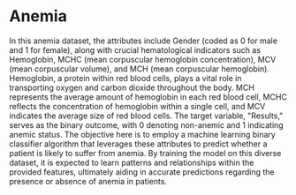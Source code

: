 # Anemia
In this anemia dataset, the attributes include Gender (coded as 0 for male and 1 for female), along with crucial hematological indicators such as Hemoglobin, MCHC (mean corpuscular hemoglobin concentration), MCV (mean corpuscular volume), and MCH (mean corpuscular hemoglobin). Hemoglobin, a protein within red blood cells, plays a vital role in transporting oxygen and carbon dioxide throughout the body. MCH represents the average amount of hemoglobin in each red blood cell, MCHC reflects the concentration of hemoglobin within a single cell, and MCV indicates the average size of red blood cells. The target variable, "Results," serves as the binary outcome, with 0 denoting non-anemic and 1 indicating anemic status. The objective here is to employ a machine learning binary classifier algorithm that leverages these attributes to predict whether a patient is likely to suffer from anemia. By training the model on this diverse dataset, it is expected to learn patterns and relationships within the provided features, ultimately aiding in accurate predictions regarding the presence or absence of anemia in patients.
